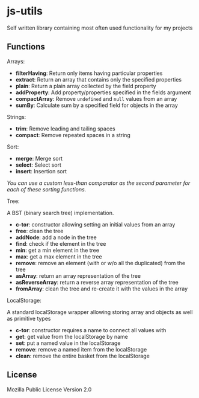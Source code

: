 # js-utils

Self written library containing most often used functionality for my projects

## Functions

Arrays:

- **filterHaving**: Return only items having particular properties
- **extract**: Return an array that contains only the specified properties
- **plain**: Return a plain array collected by the field property
- **addProperty**: Add property/properties specified in the fields argument
- **compactArray**: Remove `undefined` and `null` values from an array 
- **sumBy**: Calculate sum by a specified field for objects in the array

Strings:

- **trim**: Remove leading and tailing spaces
- **compact**: Remove repeated spaces in a string

Sort:

- **merge**: Merge sort
- **select**: Select sort
- **insert**: Insertion sort

_You can use a custom less-than comparator as the second parameter for 
each of these sorting functions._

Tree:

A BST (binary search tree) implementation.

- **c-tor**: constructor allowing setting an initial values from an array
- **free**: clean the tree
- **addNode**: add a node in the tree
- **find**: check if the element in the tree
- **min**: get a min element in the tree
- **max**: get a max element in the tree
- **remove**: remove an element (with or w/o all the duplicated) from the tree
- **asArray**: return an array representation of the tree
- **asReverseArray**: return a reverse array representation of the tree
- **fromArray**: clean the tree and re-create it with the values in the array


LocalStorage:

A standard localStorage wrapper allowing storing array and objects as well 
 as primitive types
 
- **c-tor**: constructor requires a name to connect all values with 
- **get**: get value from the localStorage by name
- **set**: put a named value in the localStorage 
- **remove**: remove a named item from the localStorage
- **clean**: remove the entire basket from the localStorage

## License

Mozilla Public License Version 2.0
